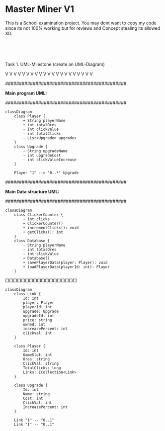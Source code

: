 # Master Miner V1

This is a School examination project.
You may dont want to copy my code since its not 100% working but for reviews and Concept stealing its allowed XD.
<br>
<br>
<br>
<br>
<br>





Task 1. UML-Milestone (create an UML-Diagram)

V V V V V V V V V V V V V V V V V V V V V

############################################

**Main program UML:**

############################################



```mermaid
classDiagram
    class Player {
        + String playerName
        + int totalOres
        - int clickValue
        - int totalClicks
        - List<Upgrade> upgrades
    }
    class Upgrade {
        - String upgradeName
        - int upgradeCost
        - int clickValueIncrease
    }

    Player "1" --> "0..*" Upgrade
```


############################################

**Main Data structure UML:**

############################################

```mermaid
classDiagram
    class ClickerCounter {
        - int clicks
        + ClickerCounter()
        + incrementClicks(): void
        + getClicks(): int
    }
    class Database {
        - String playerName
        - int totalOres
        - int clickValue
        + Database()
        + savePlayerData(player: Player): void
        + loadPlayerData(playerId: int): Player
    }
```







□□□□□□□□□□□□□□□□□□

```mermaid
classDiagram
    class Link {
        Id: int
        player: Player
        playerId: int
        upgrade: Upgrade
        upgradeId: int
        price: string
        owned: int
        increasePercent: int
        clickval: int
    }

    class Player {
        Id: int
        GameSlot: int
        Ores: string
        ClickVal: string
        TotalClicks: long
        Links: ICollection<Link>
    }

    class Upgrade {
        Id: int
        Name: string
        Cost: int
        ClickVal: int
        IncreasePercent: int
    }

    Link "1" -- "0..1"
    Link "1" -- "0..1"

```
